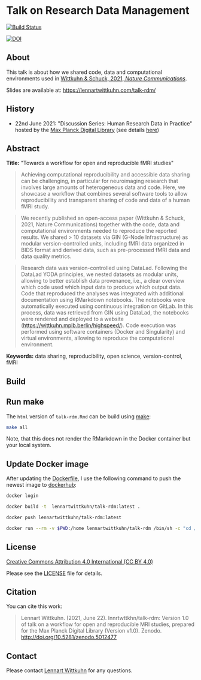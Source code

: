 # Talk on Research Data Management

[![Build Status](https://travis-ci.com/lnnrtwttkhn/talk-rdm.svg?branch=master)](https://travis-ci.com/lnnrtwttkhn/talk-rdm)

[![DOI](https://zenodo.org/badge/377544507.svg)](https://zenodo.org/badge/latestdoi/377544507)

## About

This talk is about how we shared code, data and computational environments used in [Wittkuhn & Schuck, 2021, *Nature Communications*](https://doi.org/10.1038/s41467-021-21970-2).

Slides are available at: https://lennartwittkuhn.com/talk-rdm/

## History

- 22nd June 2021: "Discussion Series: Human Research Data in Practice" hosted by the [Max Planck Digital Library](https://www.mpdl.mpg.de/en/) (see details [here](https://rdm.mpdl.mpg.de/2021/05/27/discussion-series-human-research-data-in-practice-on-22th-june-2021/))

## Abstract

**Title:** "Towards a workflow for open and reproducible fMRI studies"

> Achieving computational reproducibility and accessible data sharing can be challenging, in particular for neuroimaging research that involves large amounts of heterogeneous data and code. Here, we showcase a workflow that combines several software tools to allow reproducibility and transparent sharing of code and data of a human fMRI study.

> We recently published an open-access paper (Wittkuhn & Schuck, 2021, Nature Communications) together with the code, data and computational environments needed to reproduce the reported results. We shared > 10 datasets via GIN (G-Node Infrastructure) as modular version-controlled units, including fMRI data organized in BIDS format and derived data, such as pre-processed fMRI data and data quality metrics.

> Research data was version-controlled using DataLad. Following the DataLad YODA principles, we nested datasets as modular units, allowing to better establish data provenance, i.e., a clear overview which code used which input data to produce which output data. Code that reproduced the analyses was integrated with additional documentation using RMarkdown notebooks. The notebooks were automatically executed using continuous integration on GitLab. In this process, data was retrieved from GIN using DataLad, the notebooks were rendered and deployed to a website (https://wittkuhn.mpib.berlin/highspeed/). Code execution was performed using software containers (Docker and Singularity) and virtual environments, allowing to reproduce the computational environment.

**Keywords:** data sharing, reproducibility, open science, version-control, fMRI

## Build

## Run make

The `html` version of `talk-rdm.Rmd` can be build using [make](Makefile):

```bash
make all
```

Note, that this does not render the RMarkdown in the Docker container but your local system.

## Update Docker image

After updating the [Dockerfile](Dockerfile), I use the following command to push the newest image to [dockerhub](https://hub.docker.com/r/lennartwittkuhn/talk-rdm):

```bash
docker login
```

```bash
docker build -t  lennartwittkuhn/talk-rdm:latest .
```

```bash
docker push lennartwittkuhn/talk-rdm:latest
```

```bash
docker run --rm -v $PWD:/home lennartwittkuhn/talk-rdm /bin/sh -c "cd /home; make all"
```

## License

[Creative Commons Attribution 4.0 International (CC BY 4.0)](https://creativecommons.org/licenses/by/4.0/)

Please see the [LICENSE](LICENSE) file for details.

## Citation

You can cite this work:

> Lennart Wittkuhn. (2021, June 22). lnnrtwttkhn/talk-rdm: Version 1.0 of talk on a workflow for open and reproducible MRI studies, prepared for the Max Planck Digital Library (Version v1.0). Zenodo. http://doi.org/10.5281/zenodo.5012477


## Contact

Please contact [Lennart Wittkuhn](mailto:wittkuhn@mpib-berlin.mpg.de) for any questions.

